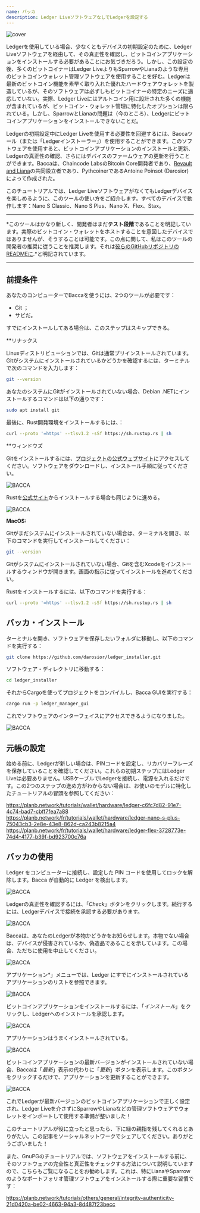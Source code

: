 ```yaml
---
name: バッカ
description: Ledger LiveソフトウェアなしでLedgerを設定する
---
```

![cover](assets/cover.webp)

Ledgerを使用している場合、少なくともデバイスの初期設定のために、Ledger Liveソフトウェアを経由して、その真正性を確認し、ビットコインアプリケーションをインストールする必要があることにお気づきだろう。しかし、この設定の後、多くのビットコイナーはLedger LiveよりもSparrowやLianaのような専用のビットコインウォレット管理ソフトウェアを使用することを好む。Ledgerは最新のビットコイン機能を素早く取り入れた優れたハードウェアウォレットを製造しているが、そのソフトウェアは必ずしもビットコイナーの特定のニーズに適応していない。実際、Ledger Liveにはアルトコイン用に設計された多くの機能が含まれているが、ビットコイン・ウォレット管理に特化したオプションは限られている。しかし、SparrowとLianaの問題は（今のところ）、Ledgerにビットコインアプリケーションをインストールできないことだ。

Ledgerの初期設定中にLedger Liveを使用する必要性を回避するには、Baccaツール（または「Ledgerインストーラー」）を使用することができます。このソフトウェアを使用すると、ビットコインアプリケーションのインストールと更新、Ledgerの真正性の確認、さらにはデバイスのファームウェアの更新を行うことができます。Baccaは、Chaincode LabsのBitcoin Core開発者であり、[Revault and Liana](https://wizardsardine.com/)の共同設立者であり、PythcoinerであるAntoine Poinsot (Darosior)によって作成された。

このチュートリアルでは、Ledger LiveソフトウェアがなくてもLedgerデバイスを楽しめるように、このツールの使い方をご紹介します。すべてのデバイスで動作します：Nano S Classic、Nano S Plus、Nano X、Flex、Stax。

---
*このツールはかなり新しく、開発者はまだ**テスト段階**であることを明記しています。実際のビットコイン・ウォレットをホストすることを意図したデバイスではありませんが、そうすることは可能です。この点に関して、私はこのツールの開発者の推奨に従うことを推奨します。それは[彼らのGitHubリポジトリのREADMEに](https://github.com/darosior/ledger_installer).*と明記されています。

---
## 前提条件

あなたのコンピューターでBaccaを使うには、2つのツールが必要です：


- Git ；
- サビだ。

すでにインストールしてある場合は、このステップはスキップできる。

**リナックス

Linuxディストリビューションでは、Gitは通常プリインストールされています。Gitがシステムにインストールされているかどうかを確認するには、ターミナルで次のコマンドを入力します：

```bash
git --version
```

あなたのシステムにGitがインストールされていない場合、Debian .NETにインストールするコマンドは以下の通りです：

```bash
sudo apt install git
```

最後に、Rust開発環境をインストールするには、：

```bash
curl --proto '=https' --tlsv1.2 -sSf https://sh.rustup.rs | sh
```

**ウィンドウズ

Gitをインストールするには、[プロジェクトの公式ウェブサイト](https://git-scm.com/)にアクセスしてください。ソフトウェアをダウンロードし、インストール手順に従ってください。

![BACCA](assets/fr/01.webp)

Rustを[公式サイト](https://www.rust-lang.org/tools/install)からインストールする場合も同じように進める。

![BACCA](assets/fr/02.webp)

**MacOS:**

Gitがまだシステムにインストールされていない場合は、ターミナルを開き、以下のコマンドを実行してインストールしてください：

```bash
git --version
```

Gitがシステムにインストールされていない場合、Gitを含むXcodeをインストールするウィンドウが開きます。画面の指示に従ってインストールを進めてください。

Rustをインストールするには、以下のコマンドを実行する：

```bash
curl --proto '=https' --tlsv1.2 -sSf https://sh.rustup.rs | sh
```

## バッカ・インストール

ターミナルを開き、ソフトウェアを保存したいフォルダに移動し、以下のコマンドを実行する：

```bash
git clone https://github.com/darosior/ledger_installer.git
```

ソフトウェア・ディレクトリに移動する：

```bash
cd ledger_installer
```

それからCargoを使ってプロジェクトをコンパイルし、Bacca GUIを実行する：

```bash
cargo run -p ledger_manager_gui
```

これでソフトウェアのインターフェイスにアクセスできるようになりました。

![BACCA](assets/fr/03.webp)

## 元帳の設定

始める前に、Ledgerが新しい場合は、PINコードを設定し、リカバリーフレーズを保存していることを確認してください。これらの初期ステップにはLedger Liveは必要ありません。USBケーブルでLedgerを接続し、電源を入れるだけです。この2つのステップの進め方がわからない場合は、お使いのモデルに特化したチュートリアルの冒頭を参照してください：

https://planb.network/tutorials/wallet/hardware/ledger-c6fc7d82-91e7-4c74-bad7-cbff7fea7a88
https://planb.network/fr/tutorials/wallet/hardware/ledger-nano-s-plus-75043cb3-2e8e-43e8-862d-ca243b8215a4
https://planb.network/fr/tutorials/wallet/hardware/ledger-flex-3728773e-74d4-4177-b39f-bd923700c76a
## バッカの使用

Ledger をコンピューターに接続し、設定した PIN コードを使用してロックを解除します。Bacca が自動的に Ledger を検出します。

![BACCA](assets/fr/04.webp)

Ledgerの真正性を確認するには、「*Check*」ボタンをクリックします。続行するには、Ledgerデバイスで接続を承認する必要があります。

![BACCA](assets/fr/05.webp)

Baccaは、あなたのLedgerが本物かどうかをお知らせします。本物でない場合は、デバイスが侵害されているか、偽造品であることを示しています。この場合、ただちに使用を中止してください。

![BACCA](assets/fr/06.webp)

アプリケーション*」メニューでは、Ledger にすでにインストールされているアプリケーションのリストを参照できます。

![BACCA](assets/fr/07.webp)

ビットコインアプリケーションをインストールするには、「*インストール*」をクリックし、Ledgerへのインストールを承認します。

![BACCA](assets/fr/08.webp)

アプリケーションはうまくインストールされている。

![BACCA](assets/fr/09.webp)

ビットコインアプリケーションの最新バージョンがインストールされていない場合、Baccaは「*最新*」表示の代わりに「*更新*」ボタンを表示します。このボタンをクリックするだけで、アプリケーションを更新することができます。

![BACCA](assets/fr/10.webp)

これでLedgerが最新バージョンのビットコインアプリケーションで正しく設定され、Ledger Liveを介さずにSparrowやLianaなどの管理ソフトウェアでウォレットをインポートして使用する準備が整いました！

このチュートリアルが役に立ったと思ったら、下に緑の親指を残してくれるとありがたい。この記事をソーシャルネットワークでシェアしてください。ありがとうございました！

また、GnuPGのチュートリアルでは、ソフトウェアをインストールする前に、そのソフトウェアの完全性と真正性をチェックする方法について説明していますので、こちらもご覧になることをお勧めします。これは、特にLianaやSparrowのようなポートフォリオ管理ソフトウェアをインストールする際に重要な習慣です：

https://planb.network/tutorials/others/general/integrity-authenticity-21d0420a-be02-4663-94a3-8d487f23becc
